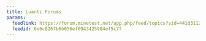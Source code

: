```yaml
---
title: Luanti Forums
params:
  feedlink: https://forum.minetest.net/app.php/feed/topics?sid=441d31127b5e50ad60c60e225c37c7b0
  feedid: 6e6c8267b6b056ef0943425984ef5c7f
---
```

